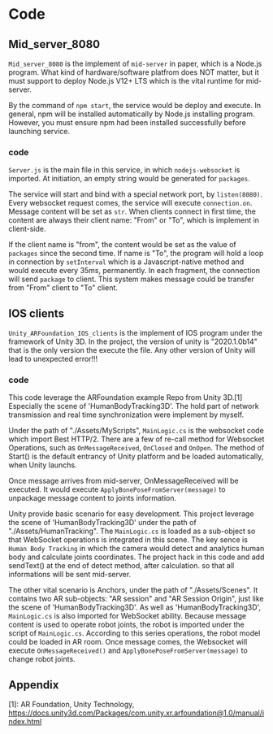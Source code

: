 
# Code

## Mid_server_8080

`Mid_server_8080` is the implement of `mid-server` in paper, which is a Node.js program.
What kind of hardware/software platfrom does NOT matter, but it must support to deploy Node.js V12+ LTS which is the vital runtime for mid-server.

By the command of `npm start`, the service would be deploy and execute. In general, npm will be installed automatically by Node.js installing program. However, you must ensure npm had  been installed successfully before launching service.

### code

`Server.js` is the main file in this service, in which `nodejs-websocket` is imported. At initiation, an empty string would be generated for `packages`. 

The service will start and bind with a special network port, by `listen(8080)`. Every websocket request comes, the service will execute `connection.on`. Message content will be set as `str`. When clients connect in first time, the content are always their client name: "From" or "To", which is implement in client-side.

If the client name is "from", the content would be set as the value of `packages` since the second time. If name is "To", the program will hold a loop in connection by `setInterval` which is a Javascript-native method and would execute every 35ms, permanently. In each fragment, the connection will send `package` to client. This system makes message could be transfer from "From" client to "To" client.



## IOS clients

`Unity_ARFoundation_IOS_clients` is the implement of IOS program under the framework of Unity 3D. In the project, the version of unity is "2020.1.0b14" that is the only version the execute the file. Any other version of Unity will lead to unexpected error!!!

### code

This code leverage the ARFoundation example Repo from Unity 3D.[1] Especially the scene of 'HumanBodyTracking3D'. The hold part of network transmission and real time synchronization were implement by myself.

Under the path of "./Assets/MyScripts", `MainLogic.cs` is the websocket code which import Best HTTP/2. There are a few of re-call method for Websocket Operations, such as `OnMessageReceived`, `OnClosed` and `OnOpen`. The method of Start() is the default entrancy of Unity platform and be loaded automatically, when Unity launchs.

Once message arrives from mid-server, OnMessageReceived will be executed. It would execute `ApplyBonePoseFromServer(message)` to unpackage message content to joints information.

Unity provide basic scenario for easy development. This project leverage the scene of 'HumanBodyTracking3D' under the path of "./Assets/HumanTracking". The `MainLogic.cs` is loaded as a sub-object so that WebSocket operations is integrated in this scene. The key sence is `Human Body Tracking` in which the camera would detect and analytics human body and calculate joints coordinates. The project hack in this code and add sendText() at the end of detect method, after calculation. so that all informations will be sent mid-server.


The other vital scenario is Anchors, under the path of "./Assets/Scenes". It contains two AR sub-objects: "AR session" and "AR Session Origin", just like the scene of 'HumanBodyTracking3D'. As well as 'HumanBodyTracking3D', `MainLogic.cs` is also imported for WebSocket ability. Because message content is used to operate robot joints, the robot is imported under the script of `MainLogic.cs`. According to this series operations, the robot model could be loaded in AR room. Once message comes, the Websocket will execute `OnMessageReceived()` and `ApplyBonePoseFromServer(message)` to change robot joints.


## Appendix

[1]: AR Foundation, Unity Technology, https://docs.unity3d.com/Packages/com.unity.xr.arfoundation@1.0/manual/index.html